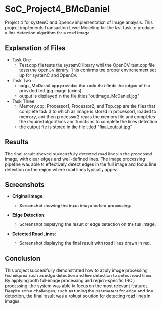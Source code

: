 # SoC_Project4_BMcDaniel
Project 4 for systemC and Opencv implementation of Image analysis. This project implements Transaction Level Modeling for the last task to produce a line detection algorithm for a road image.

## **Explanation of Files**
- Task One
  - Test.cpp file tests the systemC library whil the OpenCV_test.cpp file tests the OpenCV library. This confirms the proper environement set up for systemC and OpenCV.
- Task Two
  - edge_McDaniel.cpp provides the code that finds the edges of the provided test.jpg image (coins).
  - output is displayed in the file titles "outImage_McDaniel.jpg"
- Task Three
  - Memory.cpp, Processor1, Processor2, and Top.cpp are the files that complete task 3 to which an image is stored in processor1, loaded to memory, and then processor2 reads the memory file and completes the required algorithms and functions to complete the lines detection
  - the output file is stored in the file titled "final_output.jpg"

## **Results**

The final result showed successfully detected road lines in the processed image, with clear edges and well-defined lines. The image processing pipeline was able to effectively detect edges in the full image and focus line detection on the region where road lines typically appear.

## **Screenshots**

- **Original Image**:
  - Screenshot showing the input image before processing.
  
- **Edge Detection**:
  - Screenshot displaying the result of edge detection on the full image.

- **Detected Road Lines**:
  - Screenshot displaying the final result with road lines drawn in red.

## **Conclusion**

This project successfully demonstrated how to apply image processing techniques such as edge detection and line detection to detect road lines. By applying both full-image processing and region-specific (ROI) processing, the system was able to focus on the most relevant features. Despite some challenges, such as tuning the parameters for edge and line detection, the final result was a robust solution for detecting road lines in images.
